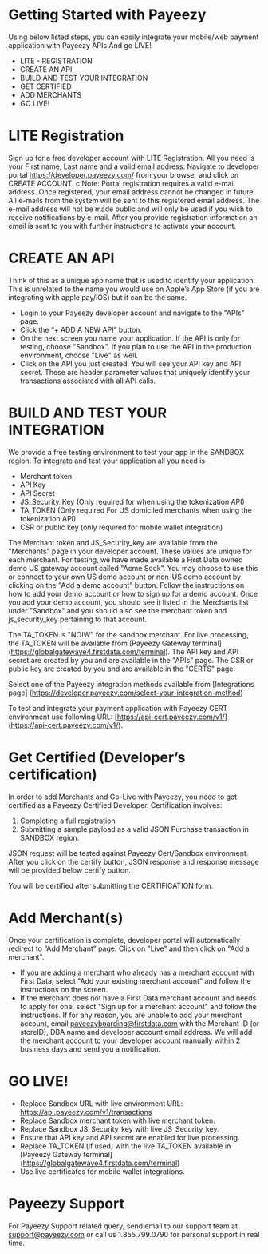 # Getting Started with Payeezy
Using below listed steps, you can easily integrate your mobile/web payment application with Payeezy APIs 
And go LIVE!
* LITE - REGISTRATION  
* CREATE AN API
* BUILD AND TEST YOUR INTEGRATION
* GET CERTIFIED
* ADD MERCHANTS 
* GO LIVE!

# LITE Registration
Sign up for a free developer account with LITE Registration. All you need is your First name, Last name and a valid email address. Navigate to developer portal https://developer.payeezy.com/ from your browser and click on CREATE ACCOUNT.
c
Note: Portal registration requires a valid e-mail address. Once registered, your email address cannot be changed in future. All e-mails from the system will be sent to this registered email address. The e-mail address will not be made public and will only be used if you wish to receive notifications by e-mail. After you provide registration information an email is sent to you with further instructions to activate your account.

# CREATE AN API
Think of this as a unique app name that is used to identify your application. This is unrelated to the name you would use on Apple’s App Store (if you are integrating with apple pay/iOS) but it can be the same. 

* Login to your Payeezy developer account and navigate to the "APIs" page.
* Click the “+ ADD A NEW API” button. 
* On the next screen you name your application. If the API is only for testing, choose "Sandbox". If you plan to use the API in the production environment, choose "Live" as well.
* Click on the API you just created. You will see your API key and API secret. These are header parameter values that uniquely identify your transactions associated with all API calls.

# BUILD AND TEST YOUR INTEGRATION
We provide a free testing environment to test your app in the SANDBOX region. To integrate and test your application all you need is 
* Merchant token
* API Key
* API Secret
* JS_Security_Key (Only required for when using the tokenization API)
* TA_TOKEN (Only required For US domiciled merchants when using the tokenization API)
* CSR or public key (only required for mobile wallet integration)

The Merchant token and JS_Security_key are available from the "Merchants" page in your developer account. These values are unique for each merchant. For testing, we have made available a First Data owned demo US gateway account called "Acme Sock". You may choose to use this or connect to your own US demo account or non-US demo account by clicking on the "Add a demo account" button. Follow the instructions on how to add your demo account or how to sign up for a demo account. Once you add your demo account, you should see it listed in the Merchants list under "Sandbox" and you should also see the merchant token and js_security_key pertaining to that account. 

The TA_TOKEN is "NOIW" for the sandbox merchant. For live processing, the TA_TOKEN will be available from [Payeezy Gateway terminal] (https://globalgatewaye4.firstdata.com/terminal).
The API key and API secret are created by you and are available in the "APIs" page.
The CSR or public key are created by you and are available in the "CERTS" page.

Select one of the Payeezy integration methods available from [Integrations page] (https://developer.payeezy.com/select-your-integration-method)

To test and integrate your payment application with Payeezy CERT environment use following URL: [https://api-cert.payeezy.com/v1/]
(https://api-cert.payeezy.com/v1/).

# Get Certified (Developer’s certification)
In order to add Merchants and Go-Live with Payeezy, you need to get certified as a Payeezy Certified Developer. Certification involves:
1. Completing a full registration
2. Submitting a sample payload as a valid JSON Purchase transaction in SANDBOX region. 

JSON request will be tested against Payeezy Cert/Sandbox environment. After you click on the certify button, JSON response and response message will be provided below certify button.  

You will be certified after submitting the CERTIFICATION form. 


# Add Merchant(s)
Once your certification is complete, developer portal will automatically redirect to “Add Merchant” page. Click on "Live" and then click on "Add a merchant". 
* If you are adding a merchant who already has a merchant account with First Data, select "Add your existing merchant account" and follow the instructions on the screen. 
* If the merchant does not have a First Data merchant account and needs to apply for one, select "Sign up for a merchant account" and follow the instructions.
If for any reason, you are unable to add your merchant account, email payeezyboarding@firstdata.com with the Merchant ID (or storeID), DBA name and developer account email address. We will add the merchant account to your developer account manually within 2 business days and send you a notification. 

# GO LIVE!
* Replace Sandbox URL with live environment URL: https://api.payeezy.com/v1/transactions
* Replace Sandbox merchant token with live merchant token.
* Replace Sandbox JS_Security_key with live JS_Security_key.
* Ensure that API key and API secret are enabled for live processing.
* Replace TA_TOKEN (if used) with the live TA_TOKEN available in [Payeezy Gateway terminal] (https://globalgatewaye4.firstdata.com/terminal)
* Use live certificates for mobile wallet integrations. 


# Payeezy Support
For Payeezy Support related query, send email to our support team at support@payeezy.com or call us 1.855.799.0790 for personal support in real time.
